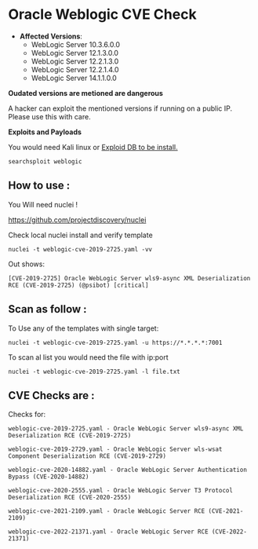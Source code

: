 # Oracle Weblogic CVE Check 

- **Affected Versions**:
  - WebLogic Server 10.3.6.0.0
  - WebLogic Server 12.1.3.0.0
  - WebLogic Server 12.2.1.3.0
  - WebLogic Server 12.2.1.4.0
  - WebLogic Server 14.1.1.0.0

**Oudated versions are metioned are dangerous**

A hacker can exploit the mentioned versions if running on a public IP. 
Please use this with care. 

**Exploits and Payloads**

You would need Kali linux or [Exploid DB to be install.](https://www.exploit-db.com/)

```searchsploit weblogic```



## How to use :
You Will need nuclei !

https://github.com/projectdiscovery/nuclei

Check local nuclei install and verify template

```nuclei -t weblogic-cve-2019-2725.yaml -vv```

Out shows:

```[CVE-2019-2725] Oracle WebLogic Server wls9-async XML Deserialization RCE (CVE-2019-2725) (@psibot) [critical]```

## Scan as follow : 

To Use any of the templates with single target: 

```nuclei -t weblogic-cve-2019-2725.yaml -u https://*.*.*.*:7001```

To scan al list you would need the file with ip:port 

```nuclei -t weblogic-cve-2019-2725.yaml -l file.txt```

## CVE Checks are : 

Checks for:

```weblogic-cve-2019-2725.yaml - Oracle WebLogic Server wls9-async XML Deserialization RCE (CVE-2019-2725)```

```weblogic-cve-2019-2729.yaml - Oracle WebLogic Server wls-wsat Component Deserialization RCE (CVE-2019-2729)```

```weblogic-cve-2020-14882.yaml - Oracle WebLogic Server Authentication Bypass (CVE-2020-14882)```

```weblogic-cve-2020-2555.yaml - Oracle WebLogic Server T3 Protocol Deserialization RCE (CVE-2020-2555)```

```weblogic-cve-2021-2109.yaml - Oracle WebLogic Server RCE (CVE-2021-2109)```

```weblogic-cve-2022-21371.yaml - Oracle WebLogic Server RCE (CVE-2022-21371)```
